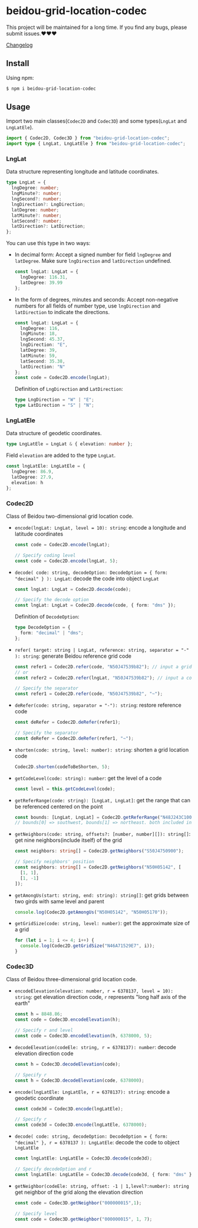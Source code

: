 # beidou-grid-location-codec

This project will be maintained for a long time. If you find any bugs, please submit issues.❤❤❤

[Changelog](changelog.md)

## Install

Using npm:

```sh
$ npm i beidou-grid-location-codec
```

## Usage

Import two main classes(`Codec2D` and `Codec3D`) and some types(`LngLat` and `LngLatEle`).

```typescript
import { Codec2D, Codec3D } from "beidou-grid-location-codec";
import type { LngLat, LngLatEle } from "beidou-grid-location-codec";
```

### LngLat

Data structure representing longitude and latitude coordinates.

```typescript
type LngLat = {
  lngDegree: number;
  lngMinute?: number;
  lngSecond?: number;
  lngDirection?: LngDirection;
  latDegree: number;
  latMinute?: number;
  latSecond?: number;
  latDirection?: LatDirection;
};
```

You can use this type in two ways:

- In decimal form: Accept a signed number for field `lngDegree` and `latDegree`. Make sure `lngDirection` and `latDirection` undefined.

  ```typescript
  const lngLat: LngLat = {
    lngDegree: 116.31,
    latDegree: 39.99
  };
  ```

- In the form of degrees, minutes and seconds: Accept non-negative numbers for all fields of number type, use `lngDirection` and `latDirection` to indicate the directions.
  ```typescript
  const lngLat: LngLat = {
    lngDegree: 116,
    lngMinute: 18,
    lngSecond: 45.37,
    lngDirection: "E",
    latDegree: 39,
    latMinute: 59,
    latSecond: 35.38,
    latDirection: "N"
  };
  const code = Codec2D.encode(lngLat);
  ```
  Definition of `LngDirection` and `LatDirection`:
  ```typescript
  type LngDirection = "W" | "E";
  type LatDirection = "S" | "N";
  ```

### LngLatEle

Data structure of geodetic coordinates.

```typescript
type LngLatEle = LngLat & { elevation: number };
```

Field `elevation` are added to the type `LngLat`.

```typescript
const lngLatEle: LngLatEle = {
  lngDegree: 86.9,
  latDegree: 27.9,
  elevation: h
};
```

### Codec2D

Class of Beidou two-dimensional grid location code.

- `encode(lngLat: LngLat, level = 10): string`: encode a longitude and latitude coordinates

  ```typescript
  const code = Codec2D.encode(lngLat);

  // Specify coding level
  const code = Codec2D.encode(lngLat, 5);
  ```

- `decode( code: string, decodeOption: DecodeOption = { form: "decimal" } ): LngLat`: decode the code into object `LngLat`

  ```typescript
  const lngLat: LngLat = Codec2D.decode(code);

  // Specify the decode option
  const lngLat: LngLat = Codec2D.decode(code, { form: "dms" });
  ```

  Definition of `DecodeOption`:

  ```typescript
  type DecodeOption = {
    form: "decimal" | "dms";
  };
  ```

- `refer( target: string | LngLat, reference: string, separator = "-" ): string`: generate Beidou reference grid code

  ```typescript
  const refer1 = Codec2D.refer(code, "N50J47539b82"); // input a grid location code
  // or
  const refer2 = Codec2D.refer(lngLat, "N50J47539b82"); // input a coordinates

  // Specify the separator
  const refer1 = Codec2D.refer(code, "N50J47539b82", "~");
  ```

- `deRefer(code: string, separator = "-"): string`: restore reference code

  ```typescript
  const deRefer = Codec2D.deRefer(refer1);

  // Specify the separator
  const deRefer = Codec2D.deRefer(refer1, "~");
  ```

- `shorten(code: string, level: number): string`: shorten a grid location code

  ```typescript
  Codec2D.shorten(codeToBeShorten, 5);
  ```

- `getCodeLevel(code: string): number`: get the level of a code

  ```typescript
  const level = this.getCodeLevel(code);
  ```

- `getReferRange(code: string): [LngLat, LngLat]`: get the range that can be referenced centered on the point

  ```typescript
  const bounds: [LngLat, LngLat] = Codec2D.getReferRange("N48J243C100");
  // bounds[0] => southwest, bounds[1] => northeast. both included in the range
  ```

- `getNeighbors(code: string, offsets?: [number, number][]): string[]`: get nine neighbors(include itself) of the grid

  ```typescript
  const neighbors: string[] = Codec2D.getNeighbors("S50J4750900");

  // Specify neighbors' position
  const neighbors: string[] = Codec2D.getNeighbors("N50H05142", [
    [1, 1],
    [1, -1]
  ]);
  ```

- `getAmongUs(start: string, end: string): string[]`: get grids between two girds with same level and parent

  ```typescript
  console.log(Codec2D.getAmongUs("N50H05142", "N50H05170"));
  ```

- `getGridSize(code: string, level: number)`: get the approximate size of a grid

  ```typescript
  for (let i = 1; i <= 4; i++) {
    console.log(Codec2D.getGridSize("N46A71529E7", i));
  }
  ```

### Codec3D

Class of Beidou three-dimensional grid location code.

- `encodeElevation(elevation: number, r = 6378137, level = 10): string`: get elevation direction code, `r` represents "long half axis of the earth"

  ```typescript
  const h = 8848.86;
  const code = Codec3D.encodeElevation(h);

  // Specify r and level
  const code = Codec3D.encodeElevation(h, 6378000, 5);
  ```

- `decodeElevation(codeEle: string, r = 6378137): number`: decode elevation direction code

  ```typescript
  const h = Codec3D.decodeElevation(code);

  // Specify r
  const h = Codec3D.decodeElevation(code, 6378000);
  ```

- `encode(lngLatEle: LngLatEle, r = 6378137): string`: encode a geodetic coordinate

  ```typescript
  const code3d = Codec3D.encode(lngLatEle);

  // Specify r
  const code3d = Codec3D.encode(lngLatEle, 6378000);
  ```

- `decode( code: string, decodeOption: DecodeOption = { form: "decimal" }, r = 6378137 ): LngLatEle`: decode the code to object `LngLatEle`

  ```typescript
  const lngLatEle: LngLatEle = Codec3D.decode(code3d);

  // Specify decodeOption and r
  const lngLatEle: LngLatEle = Codec3D.decode(code3d, { form: "dms" }, 6378000);
  ```

- `getNeighbor(codeEle: string, offset: -1 | 1,level?:number): string` get neighbor of the grid along the elevation direction

  ```typescript
  const code = Codec3D.getNeighbor("000000015",1);

  // Specify level
  const code = Codec3D.getNeighbor("000000015", 1, 7);
  ```